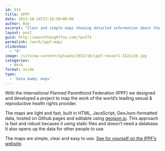 ```yaml
---
id: 574
title: IPPF
date: 2013-10-14T23:19:58+00:00
author: Rob
excerpt: "Clear and simple maps showing detailed information about the IPPF's work in 172 countries. "
layout: post
guid: http://wearethoughtfox.com/?p=574
permalink: /work/ippf-map/
slideshow:
  - "9"
image: /site/wp-content/uploads/2013/10/ippf-teaser1-152x120.jpg
categories:
  - Work
format: aside
type:
  - 'Data &amp; maps'
---
```

With the International Planned Parenthood Federation (IPPF) we designed and developed a project to map the work of the world&#8217;s leading sexual & reproductive health rights provider.

The maps are light and fast, built in HTML, JavaScript, GeoJson-formatted data, hosted on Github pages and editable using [geojson.io](http://geojson.io/). This approach is fast and robust because it using static files and doesn’t need a database. It also opens up the data for other people to use.

The maps are simple, clear and easy to use. [See for yourself on the IPPF&#8217;s website](http://www.ippf.org/our-work/impact).